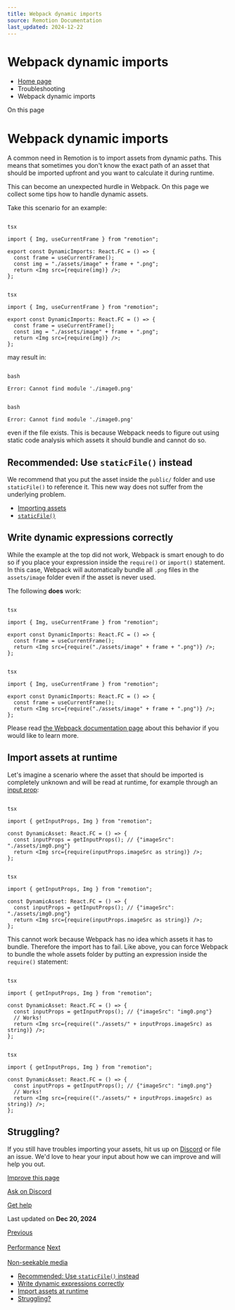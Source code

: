 ```yaml
---
title: Webpack dynamic imports
source: Remotion Documentation
last_updated: 2024-12-22
---
```


# Webpack dynamic imports

- [Home page](/)
- Troubleshooting
- Webpack dynamic imports

On this page

# Webpack dynamic imports

A common need in Remotion is to import assets from dynamic paths. This means that sometimes you don't know the exact path of an asset that should be imported upfront and you want to calculate it during runtime.

This can become an unexpected hurdle in Webpack. On this page we collect some tips how to handle dynamic assets.

Take this scenario for an example:

```

tsx

import { Img, useCurrentFrame } from "remotion";

export const DynamicImports: React.FC = () => {
  const frame = useCurrentFrame();
  const img = "./assets/image" + frame + ".png";
  return <Img src={require(img)} />;
};
```

```

tsx

import { Img, useCurrentFrame } from "remotion";

export const DynamicImports: React.FC = () => {
  const frame = useCurrentFrame();
  const img = "./assets/image" + frame + ".png";
  return <Img src={require(img)} />;
};
```

may result in:

```

bash

Error: Cannot find module './image0.png'
```

```

bash

Error: Cannot find module './image0.png'
```

even if the file exists. This is because Webpack needs to figure out using static code analysis which assets it should bundle and cannot do so.

## Recommended: Use `staticFile()` instead [​](\#recommended-use-staticfile-instead "Direct link to recommended-use-staticfile-instead")

We recommend that you put the asset inside the `public/` folder and use `staticFile()` to reference it. This new way does not suffer from the underlying problem.

- [Importing assets](/docs/assets)
- [`staticFile()`](/docs/staticfile)

## Write dynamic expressions correctly [​](\#write-dynamic-expressions-correctly "Direct link to Write dynamic expressions correctly")

While the example at the top did not work, Webpack is smart enough to do so if you place your expression inside the `require()` or `import()` statement. In this case, Webpack will automatically bundle all `.png` files in the `assets/image` folder even if the asset is never used.

The following **does** work:

```

tsx

import { Img, useCurrentFrame } from "remotion";

export const DynamicImports: React.FC = () => {
  const frame = useCurrentFrame();
  return <Img src={require("./assets/image" + frame + ".png")} />;
};
```

```

tsx

import { Img, useCurrentFrame } from "remotion";

export const DynamicImports: React.FC = () => {
  const frame = useCurrentFrame();
  return <Img src={require("./assets/image" + frame + ".png")} />;
};
```

Please read [the Webpack documentation page](https://webpack.js.org/api/module-methods/#dynamic-expressions-in-import) about this behavior if you would like to learn more.

## Import assets at runtime [​](\#import-assets-at-runtime "Direct link to Import assets at runtime")

Let's imagine a scenario where the asset that should be imported is completely unknown and will be read at runtime, for example through an [input prop](/docs/get-input-props):

```

tsx

import { getInputProps, Img } from "remotion";

const DynamicAsset: React.FC = () => {
  const inputProps = getInputProps(); // {"imageSrc": "./assets/img0.png"}
  return <Img src={require(inputProps.imageSrc as string)} />;
};
```

```

tsx

import { getInputProps, Img } from "remotion";

const DynamicAsset: React.FC = () => {
  const inputProps = getInputProps(); // {"imageSrc": "./assets/img0.png"}
  return <Img src={require(inputProps.imageSrc as string)} />;
};
```

This cannot work because Webpack has no idea which assets it has to bundle. Therefore the import has to fail.
Like above, you can force Webpack to bundle the whole assets folder by putting an expression inside the `require()` statement:

```

tsx

import { getInputProps, Img } from "remotion";

const DynamicAsset: React.FC = () => {
  const inputProps = getInputProps(); // {"imageSrc": "img0.png"}
  // Works!
  return <Img src={require(("./assets/" + inputProps.imageSrc) as string)} />;
};
```

```

tsx

import { getInputProps, Img } from "remotion";

const DynamicAsset: React.FC = () => {
  const inputProps = getInputProps(); // {"imageSrc": "img0.png"}
  // Works!
  return <Img src={require(("./assets/" + inputProps.imageSrc) as string)} />;
};
```

## Struggling? [​](\#struggling "Direct link to Struggling?")

If you still have troubles importing your assets, hit us up on [Discord](https://remotion.dev/discord) or file an issue. We'd love to hear your input about how we can improve and will help you out.

[Improve this page](https://github.com/remotion-dev/remotion/edit/main/packages/docs/docs/dynamic-import.mdx)

[Ask on Discord](https://remotion.dev/discord)

[Get help](/docs/get-help)

Last updated on **Dec 20, 2024**

[Previous\
\
Performance](/docs/performance) [Next\
\
Non-seekable media](/docs/non-seekable-media)

- [Recommended: Use `staticFile()` instead](#recommended-use-staticfile-instead)
- [Write dynamic expressions correctly](#write-dynamic-expressions-correctly)
- [Import assets at runtime](#import-assets-at-runtime)
- [Struggling?](#struggling)
